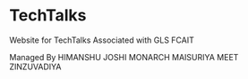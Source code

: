 # TechTalks

Website for TechTalks
Associated with GLS FCAIT

Managed By
HIMANSHU JOSHI
MONARCH MAISURIYA
MEET ZINZUVADIYA
